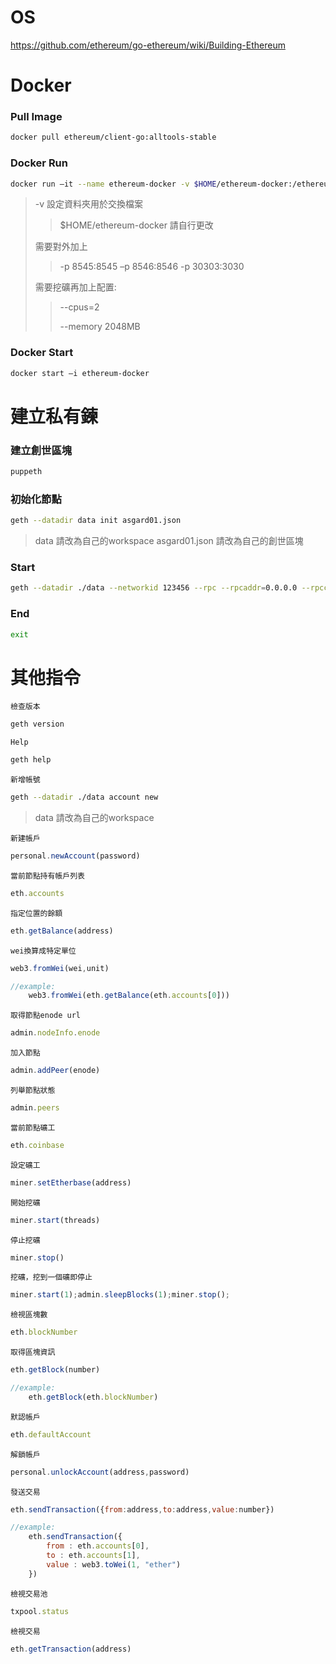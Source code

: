 # OS

https://github.com/ethereum/go-ethereum/wiki/Building-Ethereum

# Docker

### Pull Image
```Bash
docker pull ethereum/client-go:alltools-stable
```
### Docker Run 
```Bash
docker run –it --name ethereum-docker -v $HOME/ethereum-docker:/ethereum3:z ethereum/client-go:alltools-stable
```
> -v 設定資料夾用於交換檔案
>> $HOME/ethereum-docker 請自行更改
>
> 需要對外加上
>> -p 8545:8545 –p 8546:8546 -p 30303:3030
>
> 需要挖礦再加上配置: 
>> --cpus=2
>> 
>> --memory 2048MB
### Docker Start 
```Bash
docker start –i ethereum-docker
```

# 建立私有鍊 

### 建立創世區塊
```Bash
puppeth
```

### 初始化節點
```Bash
geth --datadir data init asgard01.json
```
> data 請改為自己的workspace
> asgard01.json 請改為自己的創世區塊

### Start
```Bash
geth --datadir ./data --networkid 123456 --rpc --rpcaddr=0.0.0.0 --rpccorsdomain="*" --rpcapi=db,eth,net,web3,personal --ws --wsaddr=0.0.0.0 --wsorigins="*" --wsapi=db,eth,net,web3,personal --ipcdisable console
```
### End
```Bash
exit
```

# 其他指令

`檢查版本`
```Bash
geth version
```
`Help`
```Bash
geth help
```
`新增帳號`
```Bash
geth --datadir ./data account new
```
> data 請改為自己的workspace

`新建帳戶`
```javascript
personal.newAccount(password)
```
`當前節點持有帳戶列表`
```javascript
eth.accounts
```
`指定位置的餘額`
```javascript
eth.getBalance(address)
```
`wei換算成特定單位`
```javascript
web3.fromWei(wei,unit)

//example:
    web3.fromWei(eth.getBalance(eth.accounts[0])) 
```
`取得節點enode url `
```javascript
admin.nodeInfo.enode
```
`加入節點`
```javascript
admin.addPeer(enode)
```
`列舉節點狀態`
```javascript
admin.peers
```
`當前節點礦工`
```javascript
eth.coinbase
```
`設定礦工`
```javascript
miner.setEtherbase(address)
```
`開始挖礦`
```javascript
miner.start(threads)
```
`停止挖礦`
```javascript
miner.stop()
```
`挖礦，挖到一個礦即停止`
```javascript
miner.start(1);admin.sleepBlocks(1);miner.stop();
```
`檢視區塊數`
```javascript
eth.blockNumber
```
`取得區塊資訊`
```javascript
eth.getBlock(number)

//example:
    eth.getBlock(eth.blockNumber)
```
`默認帳戶`
```javascript
eth.defaultAccount
```
`解鎖帳戶`
```javascript
personal.unlockAccount(address,password)
```
`發送交易`
```javascript
eth.sendTransaction({from:address,to:address,value:number})

//example:
    eth.sendTransaction({
        from : eth.accounts[0],
        to : eth.accounts[1],
        value : web3.toWei(1, "ether")
    }) 
```
`檢視交易池`
```javascript
txpool.status
```
`檢視交易`
```javascript
eth.getTransaction(address)
```
